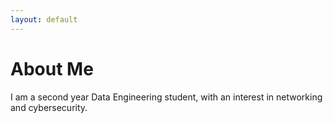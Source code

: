 ```yaml
---
layout: default
---
```

# About Me

I am a second year Data Engineering student, with an interest in networking and cybersecurity.

